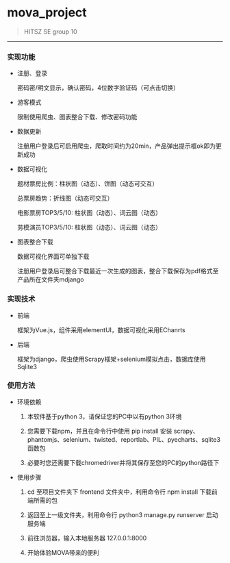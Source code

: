 # **mova_project**

>HITSZ SE group 10

---

### 实现功能

- 注册、登录

   密码密/明文显示，确认密码，4位数字验证码（可点击切换）
   
- 游客模式

   限制使用爬虫、图表整合下载、修改密码功能
   
- 数据更新

   注册用户登录后可启用爬虫，爬取时间约为20min，产品弹出提示框ok即为更新成功
   
- 数据可视化

   题材票房比例：柱状图（动态）、饼图（动态可交互）
   
   总票房趋势：折线图（动态可交互）
   
   电影票房TOP3/5/10: 柱状图（动态）、词云图（动态）
   
   劳模演员TOP3/5/10: 柱状图（动态）、词云图（动态）

- 图表整合下载

   数据可视化界面可单独下载
   
   注册用户登录后可整合下载最近一次生成的图表，整合下载保存为pdf格式至产品所在文件夹mdjango

### 实现技术

- 前端

   框架为Vue.js，组件采用elementUI，数据可视化采用EChanrts

- 后端

   框架为django，爬虫使用Scrapy框架+selenium模拟点击，数据库使用Sqlite3   

### 使用方法

- 环境依赖

   1. 本软件基于python 3，请保证您的PC中以有python 3环境

   2. 您需要下载npm，并且在命令行中使用 pip install 安装 scrapy、phantomjs、selenium、twisted、reportlab、PIL、pyecharts、sqlite3 函数包
  
   3. 必要时您还需要下载chromedriver并将其保存至您的PC的python路径下
   
- 使用步骤

  1. cd 至项目文件夹下 frontend 文件夹中，利用命令行 npm install 下载前端所需的包
  
  2. 返回至上一级文件夹，利用命令行 python3 manage.py runserver 启动服务端
  
  3. 前往浏览器，输入本地服务器 127.0.0.1:8000
  
  4. 开始体验MOVA带来的便利
